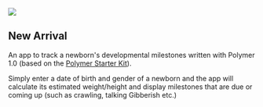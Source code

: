 ![](https://cloud.githubusercontent.com/assets/110953/7877439/6a69d03e-0590-11e5-9fac-c614246606de.png) 
## New Arrival

An app to track a newborn's developmental milestones written with Polymer 1.0 (based on the [Polymer Starter Kit](https://github.com/polymerelements/polymer-starter-kit)).

Simply enter a date of birth and gender of a newborn and the app will calculate its estimated weight/height and display milestones that are due or coming up (such as crawling, talking Gibberish etc.)

